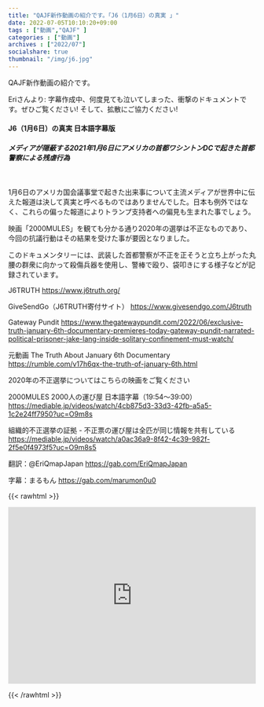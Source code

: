 ```yaml
---
title: "QAJF新作動画の紹介です。「J6（1月6日）の真実 」"
date: 2022-07-05T10:10:20+09:00
tags : ["動画","QAJF" ]
categories : ["動画"]
archives : ["2022/07"]
socialshare: true
thumbnail: "/img/j6.jpg"
---
```


QAJF新作動画の紹介です。

Eriさんより:
字幕作成中、何度見ても泣いてしまった、衝撃のドキュメントです。ぜひご覧ください! そして、拡散にご協力ください!     

<h4>J6（1月6日）の真実  日本語字幕版</h4>
  <h5 style="margin-bottom:50px;">メディアが隠蔽する2021年1月6日にアメリカの首都ワシントンDCで起きた首都警察による残虐行為 </h5>

1月6日のアメリカ国会議事堂で起きた出来事について主流メディアが世界中に伝えた報道は決して真実と呼べるものではありませんでした。日本も例外ではなく、これらの偏った報道によりトランプ支持者への偏見も生まれた事でしょう。

映画「2000MULES」を観ても分かる通り2020年の選挙は不正なものであり、今回の抗議行動はその結果を受けた事が要因となりました。

このドキュメンタリーには、武装した首都警察が不正を正そうと立ち上がった丸腰の群衆に向かって殺傷兵器を使用し、警棒で殴り、袋叩きにする様子などが記録されています。

J6TRUTH
https://www.j6truth.org/

GiveSendGo（J6TRUTH寄付サイト）
https://www.givesendgo.com/J6truth

Gateway Pundit
https://www.thegatewaypundit.com/2022/06/exclusive-truth-january-6th-documentary-premieres-today-gateway-pundit-narrated-political-prisoner-jake-lang-inside-solitary-confinement-must-watch/

元動画
The Truth About January 6th Documentary
https://rumble.com/v17h6qx-the-truth-of-january-6th.html

2020年の不正選挙についてはこちらの映画をご覧ください

2000MULES 2000人の運び屋 日本語字幕（19:54〜39:00）
https://mediable.jp/videos/watch/4cb875d3-33d3-42fb-a5a5-1c2e24ff7950?uc=O9m8s

組織的不正選挙の証拠 - 不正票の運び屋は全匹が同じ情報を共有している
https://mediable.jp/videos/watch/a0ac36a9-8f42-4c39-982f-2f5e0f4973f5?uc=O9m8s5

翻訳：@EriQmapJapan
https://gab.com/EriQmapJapan

字幕：まるもん
https://gab.com/marumon0u0




{{< rawhtml >}}

<iframe width="100%" height="360" scrolling="no" frameborder="0" style="border: none;" src="https://mediable.jp/videos/watch/f719eeac-7956-40d9-ac1c-2b94a9e57b4b?uc=qSHL6c"></iframe>

{{< /rawhtml >}}
